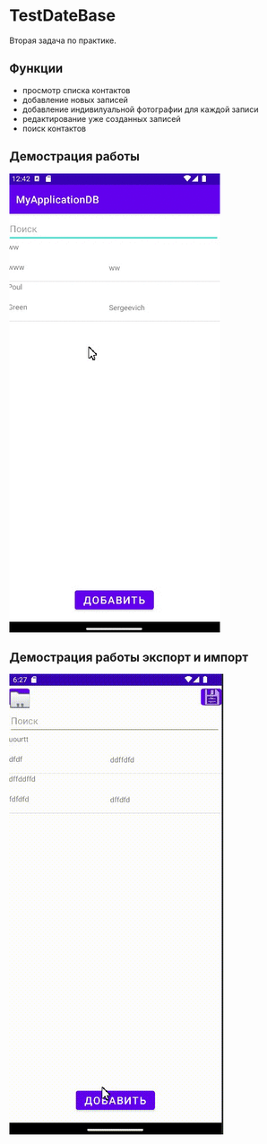 # TestDateBase
 Вторая задача по практике.
## Функции
- просмотр списка контактов
- добавление новых записей
- добавление индивилуальной фотографии для каждой записи
- редактирование уже созданных записей
- поиск контактов
## Демострация работы
![Image alt](/work.gif)
## Демострация работы экспорт и импорт
![Image alt](new1.gif)
